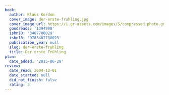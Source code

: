 ```yaml
---
book:
  author: Klaus Kordon
  cover_image: der-erste-fruhling.jpg
  cover_image_url: https://i.gr-assets.com/images/S/compressed.photo.goodreads.com/books/1183253683l/1394908.jpg
  goodreads: '1394908'
  isbn10: '3407788029'
  isbn13: '9783407788023'
  publication_year: null
  slug: der-erste-fruhling
  title: Der erste Frühling
plan:
  date_added: '2015-06-28'
review:
  date_read: 2004-12-01
  date_started: null
  did_not_finish: false
  rating: 3
---
```

